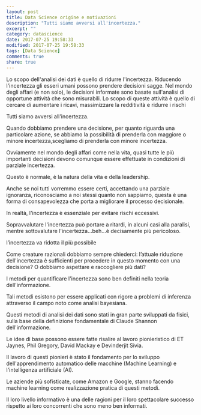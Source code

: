 ```yaml
---
layout: post
title: Data Science origine e motivazioni
description: "Tutti siamo avversi all'incertezza." 
excerpt: ""
category: datascience
date: 2017-07-25 19:58:33
modified: 2017-07-25 19:58:33
tags: [Data Science]
comments: true
share: true
---
```


Lo scopo dell'analisi dei dati è quello di ridurre l'incertezza. 
Riducendo l'incertezza gli esseri umani possono prendere decisioni sagge. 
Nel mondo degli affari (e non solo), le decisioni informate sono basate sull'analisi di opportune attività che sono misurabili. Lo scopo di queste attività è quello di cercare di aumentare i ricavi, massimizzare la redditività e ridurre i rischi 

Tutti siamo avversi all'incertezza.

Quando dobbiamo prendere una decisione, per quanto riguarda una particolare azione, se abbiamo la possibilità di prenderla con maggiore o minore incertezza,scegliamo di prenderla con minore incertezza.

Ovviamente nel mondo degli affari come nella vita, quasi tutte le più importanti decisioni devono comunque essere effettuate in condizioni di parziale incertezza. 

Questo è normale, è la natura della vita e della leadership. 

Anche se noi tutti vorremmo essere certi, accettando una parziale ignoranza, riconosciamo a noi stessi quanto non sappiamo, questa è una forma di consapevolezza che porta a migliorare il processo decisionale.

In realtà, l'incertezza è essenziale per evitare rischi eccessivi. 

Sopravvalutare l'incertezza può portare a ritardi, in alcuni casi alla paralisi, mentre sottovalutare l'incertezza…beh…è decisamente più pericoloso.

l’incertezza va ridotta il più possibile

Come creature razionali dobbiamo sempre chiederci: l’attuale riduzione dell'incertezza è sufficienti per procedere in questo momento con una decisione?  O dobbiamo aspettare e raccogliere più dati? 

I metodi per quantificare l'incertezza sono ben definiti nella teoria dell'informazione. 

Tali metodi esistono per essere applicati con rigore a problemi di inferenza attraverso il campo noto come analisi bayesiana. 

Questi metodi di analisi dei dati sono stati in gran parte sviluppati da fisici, sulla base della definizione fondamentale di Claude Shannon dell'informazione. 

Le idee di base possono essere fatte risalire al lavoro pionieristico di ET Jaynes, Phil Gregory, David Mackay e Devinderjit Sivia. 

Il lavoro di questi pionieri è stato il fondamento per lo sviluppo dell'apprendimento automatico delle macchine (Machine Learning) e l'intelligenza artificiale (AI). 

Le aziende più sofisticate, come Amazon e Google, stanno facendo machine learning come realizzazione pratica di questi metodi. 

Il loro livello informativo è una delle ragioni per il loro spettacolare successo rispetto ai loro concorrenti che sono meno ben informati. 

